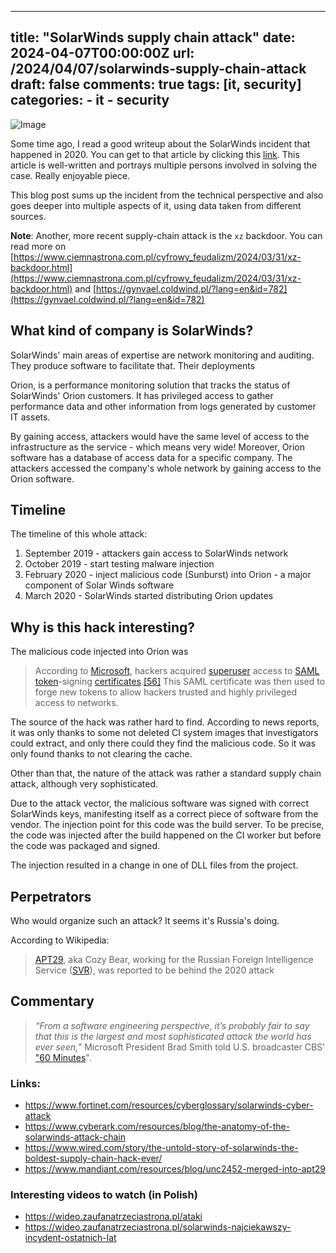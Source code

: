 
---
title: "SolarWinds supply chain attack"
date: 2024-04-07T00:00:00Z
url: /2024/04/07/solarwinds-supply-chain-attack
draft: false
comments: true
tags: [it, security]
categories:
    - it
    - security
---

![Image](/post_images/solarwinds-supply-chain-attack-0.webp)


Some time ago, I read a good writeup about the SolarWinds incident that happened in 2020. You can get to that article by clicking this [link](https://www.wired.com/story/the-untold-story-of-solarwinds-the-boldest-supply-chain-hack-ever/). This article is well-written and portrays multiple persons involved in solving the case. Really enjoyable piece. 

This blog post sums up the incident from the technical perspective and also goes deeper into multiple aspects of it, using data taken from different sources.

**Note**: Another, more recent supply-chain attack is the `xz` backdoor. You can read more on [https://www.ciemnastrona.com.pl/cyfrowy_feudalizm/2024/03/31/xz-backdoor.html](https://www.ciemnastrona.com.pl/cyfrowy_feudalizm/2024/03/31/xz-backdoor.html) and [https://gynvael.coldwind.pl/?lang=en&id=782](https://gynvael.coldwind.pl/?lang=en&id=782)


## What kind of company is SolarWinds?

SolarWinds' main areas of expertise are network monitoring and auditing. They produce software to facilitate that. Their deployments 

Orion, is a performance monitoring solution that tracks the status of SolarWinds' Orion customers. It has privileged access to gather performance data and other information from logs generated by customer IT assets.

By gaining access, attackers would have the same level of access to the infrastructure as the service - which means very wide! Moreover, Orion software has a database of access data for a specific company. The attackers accessed the company's whole network by gaining access to the Orion software.
## Timeline

The timeline of this whole attack:
1. September 2019 - attackers gain access to SolarWinds network
2. October 2019 - start testing malware injection
3. February 2020 - inject malicious code (Sunburst) into Orion - a major component of Solar Winds software
4. March 2020 - SolarWinds started distributing Orion updates

## Why is this hack interesting?

The malicious code injected into Orion was 

> According to [Microsoft](https://en.wikipedia.org/wiki/Microsoft "Microsoft"), hackers acquired [superuser](https://en.wikipedia.org/wiki/Superuser "Superuser") access to [SAML](https://en.wikipedia.org/wiki/SAML "SAML") [token](https://en.wikipedia.org/wiki/Access_token "Access token")-signing [certificates](https://en.wikipedia.org/wiki/Public_key_certificate "Public key certificate").[[56]](https://en.wikipedia.org/wiki/SolarWinds#cite_note-56) This SAML certificate was then used to forge new tokens to allow hackers trusted and highly privileged access to networks.[](https://en.wikipedia.org/wiki/SolarWinds#cite_note-57)

The source of the hack was rather hard to find. According to news reports, it was only thanks to some not deleted CI system images that investigators could extract, and only there could they find the malicious code.
So it was only found thanks to not clearing the cache.

Other than that, the nature of the attack was rather a standard supply chain attack, although very sophisticated. 

Due to the attack vector, the malicious software was signed with correct SolarWinds keys, manifesting itself as a correct piece of software from the vendor. The injection point for this code was the build server. To be precise, the code was injected after the build happened on the CI worker but before the code was packaged and signed. 

The injection resulted in a change in one of DLL files from the project.


## Perpetrators

Who would organize such an attack? It seems it's Russia's doing.

According to Wikipedia: 

> [APT29](https://en.wikipedia.org/wiki/APT29), aka Cozy Bear, working for the Russian Foreign Intelligence Service ([SVR](https://en.wikipedia.org/wiki/Foreign_Intelligence_Service_(Russia) "Foreign Intelligence Service (Russia)")), was reported to be behind the 2020 attack


## Commentary

> *“From a software engineering perspective, it’s probably fair to say that this is the largest and most sophisticated attack the world has ever seen,”* Microsoft President Brad Smith told U.S. broadcaster CBS' ["60 Minutes](https://www.cbsnews.com/news/solarwinds-hack-russia-cyberattack-60-minutes-2021-02-14/)".


### Links:
- https://www.fortinet.com/resources/cyberglossary/solarwinds-cyber-attack
- https://www.cyberark.com/resources/blog/the-anatomy-of-the-solarwinds-attack-chain
- https://www.wired.com/story/the-untold-story-of-solarwinds-the-boldest-supply-chain-hack-ever/
- https://www.mandiant.com/resources/blog/unc2452-merged-into-apt29

### Interesting videos to watch (in Polish)
- https://wideo.zaufanatrzeciastrona.pl/ataki
- https://wideo.zaufanatrzeciastrona.pl/solarwinds-najciekawszy-incydent-ostatnich-lat

